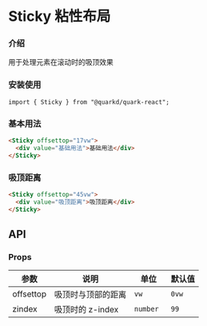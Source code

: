 # Sticky 粘性布局

### 介绍

用于处理元素在滚动时的吸顶效果

### 安装使用

```tsx
import { Sticky } from "@quarkd/quark-react";
```

### 基本用法

```html
<Sticky offsettop="17vw">
  <div value="基础用法">基础用法</div>
</Sticky>
```

### 吸顶距离

```html
<Sticky offsettop="45vw">
  <div value="吸顶距离">吸顶距离</div>
</Sticky>
```

## API

### Props

| 参数      | 说明               | 单位      | 默认值 |
| --------- | ------------------ | --------- | ------ |
| offsettop | 吸顶时与顶部的距离 | `vw `     | `0vw`  |
| zindex    | 吸顶时的 z-index   | `number ` | `99`   |
